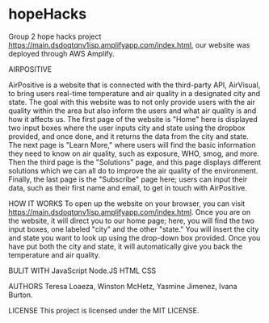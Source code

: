 # hopeHacks
Group 2 hope hacks project 
https://main.dsdoqtqnv1isp.amplifyapp.com/index.html, our website was deployed through AWS Amplify.


AIRPOSITIVE

AirPositive is a website that is connected with the third-party API, AirVisual, to bring users real-time temperature and air quality in a designated city and state. The goal with this website was to not only provide users with the air quality within the area but also inform the users and what air quality is and how it affects us. The first page of the website is "Home" here is displayed two input boxes where the user inputs city and state using the dropbox provided, and once done, and it returns the data from the city and state. The next page is "Learn More," where users will find the basic information they need to know on air quality, such as exposure, WHO, smog, and more. Then the third page is the "Solutions" page, and this page displays different solutions which we can all do to improve the air quality of the environment. Finally, the last page is the "Subscribe" page here; users can input their data, such as their first name and email, to get in touch with AirPositive.

HOW IT WORKS
To open up the website on your browser, you can visit https://main.dsdoqtqnv1isp.amplifyapp.com/index.html. Once you are on the website, it will direct you to our home page; here, you will find the two input boxes, one labeled "city" and the other "state." You will insert the city and state you want to look up using the drop-down box provided. Once you have put both the city and state, it will automatically give you back the temperature and air quality. 

BULIT WITH
JavaScript
Node.JS
HTML
CSS

AUTHORS
Teresa Loaeza, Winston McHetz, Yasmine Jimenez, Ivana Burton.

LICENSE
This project is licensed under the MIT LICENSE.
